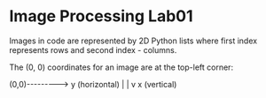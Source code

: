 # Image Processing Lab01

Images in code are represented by 2D Python lists where first index represents rows and second index - columns.

The (0, 0) coordinates for an image are at the top-left corner:

(0,0)---------> y (horizontal)
  |
  |
  v
  x (vertical)

